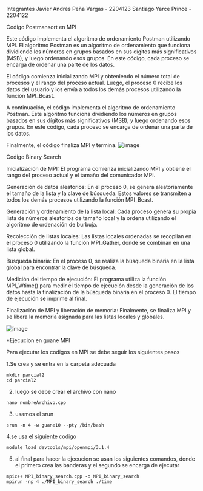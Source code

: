 Integrantes
Javier Andrés Peña Vargas - 2204123
Santiago Yarce Prince - 2204122

Codigo Postmansort en MPI 

Este código implementa el algoritmo de ordenamiento Postman utilizando MPI.
El algoritmo Postman es un algoritmo de ordenamiento que funciona dividiendo los números en grupos basados en sus dígitos más significativos (MSB),
y luego ordenando esos grupos. En este código, cada proceso se encarga de ordenar una parte de los datos.

El código comienza inicializando MPI y obteniendo el número total de procesos y el rango del proceso actual. 
Luego, el proceso 0 recibe los datos del usuario y los envía a todos los demás procesos utilizando la función MPI_Bcast.

A continuación, el código implementa el algoritmo de ordenamiento Postman.
Este algoritmo funciona dividiendo los números en grupos basados en sus dígitos más significativos (MSB),
y luego ordenando esos grupos. En este código, cada proceso se encarga de ordenar una parte de los datos.

Finalmente, el código finaliza MPI y termina.
![image](https://github.com/SC3UIS/IntroPP2204123./assets/143100480/90f4640f-889c-4449-9314-634ce1a44b6d)

Codigo Binary Search

Inicialización de MPI: El programa comienza inicializando MPI y obtiene el rango del proceso actual y el tamaño del comunicador MPI.

Generación de datos aleatorios: En el proceso 0, se genera aleatoriamente el tamaño de la lista y la clave de búsqueda. Estos valores se transmiten a todos los demás procesos utilizando la función MPI_Bcast.

Generación y ordenamiento de la lista local: Cada proceso genera su propia lista de números aleatorios de tamaño local y la ordena utilizando el algoritmo de ordenación de burbuja.

Recolección de listas locales: Las listas locales ordenadas se recopilan en el proceso 0 utilizando la función MPI_Gather, donde se combinan en una lista global.

Búsqueda binaria: En el proceso 0, se realiza la búsqueda binaria en la lista global para encontrar la clave de búsqueda.

Medición del tiempo de ejecución: El programa utiliza la función MPI_Wtime() para medir el tiempo de ejecución desde la generación de los datos hasta la finalización de la búsqueda binaria en el proceso 0. El tiempo de ejecución se imprime al final.

Finalización de MPI y liberación de memoria: Finalmente, se finaliza MPI y se libera la memoria asignada para las listas locales y globales.

![image](https://github.com/SC3UIS/IntroPP2204123./assets/143100480/72189e59-ef9e-4f58-b313-5aeec7560ce9)

*Ejecucion en guane MPI

Para ejecutar los codigos en MPI se debe seguir los siguientes pasos

1.Se crea y se entra en la carpeta adecuada
```
mkdir parcial2
cd parcial2
```
2. luego se debe crear el archivo con nano 

```
nano nombreArchivo.cpp
```

3. usamos el srun
```
srun -n 4 -w guane10 --pty /bin/bash
```
4.se usa el siguiente codigo
```
module load devtools/mpi/openmpi/3.1.4
```
5. al final para hacer la ejecucion se usan los siguientes comandos, donde el primero crea las banderas y el segundo se encarga de ejecutar
```
mpic++ MPI_binary_search.cpp -o MPI_binary_search
mpirun -np 4 ./MPI_binary_search ./time

```
